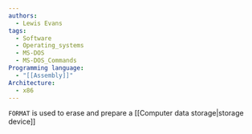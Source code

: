 ```yaml
---
authors: 
  - Lewis Evans
tags:
  - Software
  - Operating_systems
  - MS-DOS
  - MS-DOS_Commands
Programming language:
  - "[[Assembly]]"
Architecture:
  - x86
---
```

`FORMAT` is used to erase and prepare a [[Computer data storage|storage device]]